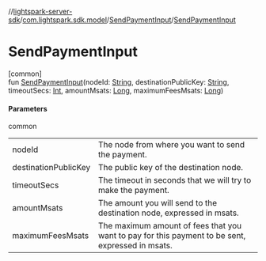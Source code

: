 //[lightspark-server-sdk](../../../index.md)/[com.lightspark.sdk.model](../index.md)/[SendPaymentInput](index.md)/[SendPaymentInput](-send-payment-input.md)

# SendPaymentInput

[common]\
fun [SendPaymentInput](-send-payment-input.md)(nodeId: [String](https://kotlinlang.org/api/latest/jvm/stdlib/kotlin/-string/index.html), destinationPublicKey: [String](https://kotlinlang.org/api/latest/jvm/stdlib/kotlin/-string/index.html), timeoutSecs: [Int](https://kotlinlang.org/api/latest/jvm/stdlib/kotlin/-int/index.html), amountMsats: [Long](https://kotlinlang.org/api/latest/jvm/stdlib/kotlin/-long/index.html), maximumFeesMsats: [Long](https://kotlinlang.org/api/latest/jvm/stdlib/kotlin/-long/index.html))

#### Parameters

common

| | |
|---|---|
| nodeId | The node from where you want to send the payment. |
| destinationPublicKey | The public key of the destination node. |
| timeoutSecs | The timeout in seconds that we will try to make the payment. |
| amountMsats | The amount you will send to the destination node, expressed in msats. |
| maximumFeesMsats | The maximum amount of fees that you want to pay for this payment to be sent, expressed in msats. |
